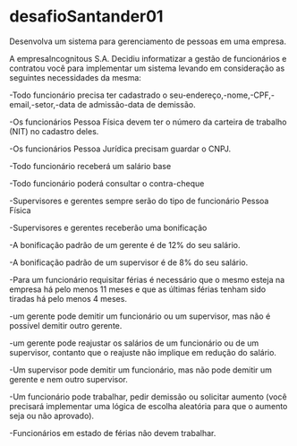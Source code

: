 # desafioSantander01

Desenvolva um sistema para gerenciamento de pessoas em uma empresa.

A empresaIncognitous S.A. Decidiu informatizar a gestão de funcionários e contratou você para implementar um sistema levando em consideração as seguintes necessidades da mesma:

-Todo funcionário precisa ter cadastrado o seu-endereço,-nome,-CPF,-email,-setor,-data de admissão-data de demissão. 

-Os funcionários Pessoa Física devem ter o número da carteira de trabalho (NIT) no cadastro deles.

-Os funcionários Pessoa Jurídica precisam guardar o CNPJ.

-Todo funcionário receberá um salário base

-Todo funcionário poderá consultar o contra-cheque

-Supervisores e gerentes sempre serão do tipo de funcionário Pessoa Física 

-Supervisores e gerentes receberão uma bonificação

-A bonificação padrão de um gerente é de 12% do seu salário.

-A bonificação padrão de um supervisor é de 8% do seu salário.

-Para um funcionário requisitar férias é necessário que o mesmo esteja na empresa há pelo menos 11 meses e que as últimas férias tenham sido tiradas há pelo menos 4 meses.

-um gerente pode demitir um funcionário ou um supervisor, mas não é possível demitir outro gerente.

-um gerente pode reajustar os salários de um funcionário ou de um supervisor, contanto que o reajuste não implique em redução do salário.

-Um supervisor pode demitir um funcionário, mas não pode demitir um gerente e nem outro supervisor.

-Um funcionário pode trabalhar, pedir demissão ou solicitar aumento (você precisará implementar uma lógica de escolha aleatória para que o aumento seja ou não aprovado).

-Funcionários em estado de férias não devem trabalhar.

